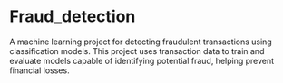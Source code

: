 # Fraud_detection
A machine learning project for detecting fraudulent transactions using classification models. This project uses transaction data to train and evaluate models capable of identifying potential fraud, helping prevent financial losses.
